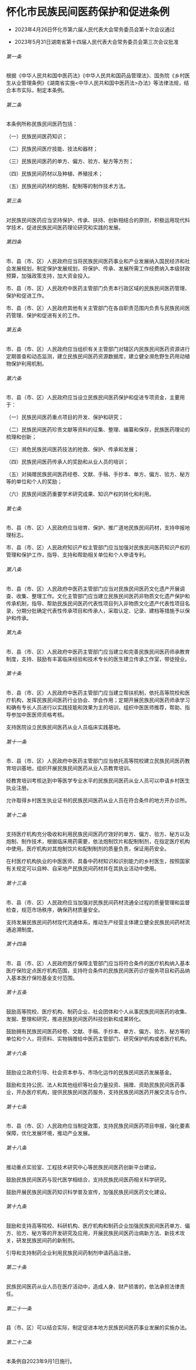 # 怀化市民族民间医药保护和促进条例

- 2023年4月26日怀化市第六届人民代表大会常务委员会第十次会议通过

- 2023年5月31日湖南省第十四届人民代表大会常务委员会第三次会议批准

<!-- INFO END -->

###### 第一条

根据《中华人民共和国中医药法》《中华人民共和国药品管理法》、国务院《乡村医生从业管理条例》《湖南省实施<中华人民共和国中医药法>办法》等法律法规，结合本市实际，制定本条例。

###### 第二条

本条例所称民族民间医药包括：

（一）民族民间医药知识；

（二）民族民间医疗技能、技法和器材；

（三）民族民间医药的单方、偏方、验方、秘方等方剂；

（四）民族民间药材以及种植、养殖技术；

（五）民族民间药材的炮制、配制等的制作技术方法。

###### 第三条

对民族民间医药应当坚持保护、传承、扶持、创新相结合的原则，积极运用现代科学技术，促进民族民间医药理论研究和实践的发展。

###### 第四条

市、县（市、区）人民政府应当将民族民间医药事业和产业发展纳入国民经济和社会发展规划，制定保护发展规划，将保护、传承、发展所需工作经费纳入本级财政预算，加强政策支持，加大资金投入。

市、县（市、区）人民政府中医药主管部门负责本行政区域的民族民间医药管理、保护和促进工作。

市、县（市、区）人民政府其他有关主管部门在各自职责范围内负责与民族民间医药管理、保护和促进有关的工作。

###### 第五条

市、县（市、区）人民政府应当组织有关主管部门对辖区内民族民间医药资源进行定期普查和动态监测，建立民族民间医药资源数据库，建立健全濒危野生药用动植物保护利用机制。

###### 第六条

市、县（市、区）人民政府应当设立民族民间医药保护和促进专项资金，主要用于：

（一）民族民间医药重点项目的开发、保护和研究；

（二）民族民间医药珍贵文献等资料的征集、整理、编纂和保存，民族医药理论的梳理和创新；

（三）濒危民族民间医药技法的抢救、保护、传承和发展；

（四）民族民间医药传承人的奖励和从业人员的培训；

（五）对捐赠民族民间医药经卷、文献、手稿、手抄本、单方、偏方、验方、秘方等的单位和个人的奖励；

（六）民族民间医药重要学术研究成果、知识产权的转化和利用。

###### 第七条

市、县（市、区）人民政府应当培育、保护、推广道地民族民间药材，支持申报地理标志。

市、县（市、区）人民政府知识产权主管部门应当加强对民族民间医药知识产权的管理和保护工作，指导、支持和帮助相关单位和个人申请专利。

###### 第八条

市、县（市、区）人民政府中医药主管部门应当对民族民间医药文化遗产开展调查、收集、整理工作。文化主管部门应当建立民族民间医药非物质文化遗产保护和传承机制，指导、帮助民族民间医药代表性项目列入非物质文化遗产代表性项目名录，分期分批确定代表性传承项目和传承人，采取认定、记录、建档等措施予以保护和传承。

###### 第九条

市、县（市、区）人民政府中医药主管部门应当建立和完善民族民间医药师承教育制度，支持、鼓励有丰富临床经验和技术专长的医生建立传承工作室，带徒授业。

###### 第十条

市、县（市、区）人民政府中医药主管部门应当建立帮扶机制，依托高等院校和医疗机构，发挥民族民间医药行业协会、学会作用；定期开展民族民间医药师承学习和确有专长人员进行以实践技能和效果为主的培训，组织中医医师推荐，帮助、指导参加中医医师资格考核。

支持医院设立民族民间医药从业人员临床实践基地。

###### 第十一条

市、县（市、区）人民政府中医药主管部门应当依托高等院校建立民族民间医药教育培训基地，组织开展民族民间医药从业人员教育培训。

经教育培训考核达到中等医学专业水平的民族民间医药从业人员可以申请乡村医生执业注册。

允许取得乡村医生执业证书的民族民间医药从业人员在符合条件的地方开办诊所。

###### 第十二条

支持医疗机构充分吸收和利用民族民间医药疗效好的单方、偏方、验方、秘方以及炮制、制作技术，根据临床用药需要，依法炮制饮片和配制制剂，在指定医疗机构中使用。医疗机构对其炮制饮片和配制制剂的质量负责，保证用药安全。

在村医疗机构执业的中医医师、具备中药材知识和识别能力的乡村医生，按照国家有关规定可以自种、自采地产民族民间药材并在其执业活动中使用。

###### 第十三条

市、县（市、区）人民政府应当加强对民族民间药材流通全过程的质量管理和监督检查，规范市场秩序，确保药材质量安全。

支持发展民族民间药材现代流通体系，推动生产经营主体建立健全民族民间药材流通追溯制度。

###### 第十四条

市、县（市、区）人民政府医疗保障主管部门应当将符合条件的医疗机构纳入基本医疗保险定点医疗机构范围，支持符合条件的民族民间医药诊疗服务项目和药品纳入基本医疗保险基金支付范围。

###### 第十五条

鼓励高等院校、医疗机构、制药企业、社会团体和个人从事民族民间医药的收集、发掘、整理和研究，推进民族民间医药科技创新和成果转化。

鼓励拥有民族民间医药经卷、文献、手稿、手抄本、单方、偏方、验方、秘方等的单位和个人，将资料、实物捐赠给中医药主管部门、研究保护机构或者医疗机构。

###### 第十六条

鼓励设立政府引导、社会资本参与、市场化运作的民族民间医药发展基金。

鼓励和支持公民、法人和其他组织等社会力量投资、捐赠、资助民族民间医药事业，开办医疗机构，提供民族民间医药服务，支持民族民间医药开展交流与合作。

###### 第十七条

市、县（市、区）人民政府应当制定政策，支持民族民间医药项目申报，强化要素保障，优化发展环境，推动产业发展。

###### 第十八条

推动重点实验室、工程技术研究中心等民族民间医药创新平台建设。

鼓励民族民间医药与现代医学相结合，支持民族民间医药相关科学研究。

鼓励开展民族民间医药知识科学普及宣传，加强民族民间医药文化建设。

###### 第十九条

鼓励和支持高等院校、科研机构、医疗机构和制药企业加强民族民间医药单方、偏方、验方、秘方等的开发研究及应用，开展民族民间医药治病新方法、新技术攻关，研发民族民间药的新制剂。

引导和支持制药企业利用民族民间药制剂申请药品注册。

###### 第二十条

民族民间医药从业人员在医疗活动中，造成人身、财产损害的，依法承担法律责任。

###### 第二十一条

县（市、区）可以结合实际，制定促进本地方民族民间医药事业发展的实施办法。

###### 第二十二条

本条例自2023年9月1日施行。
